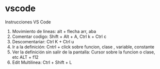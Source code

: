 # vscode
Instrucciones VS Code


1. Movimiento de lineas: alt + flecha arr, aba
2. Comentar codigo:  Shift + Alt + A,  Ctrl k + Ctrl  c
3. Descomentariar:  Ctrl K + Ctrl u
4. Ir a la definición: Cntrl + click sobre funcion, clase , variable, constante
5. Ver la definición sin salir de la pantalla: Cursor sobre la funcion o clase, etc ALT + f12
6. Edit Multilinea: Ctrl + Shift + L
